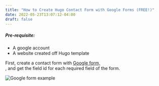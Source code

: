 ```yaml
---
title: "How to Create Hugo Contact Form with Google Forms (FREE!)"
date: 2022-05-23T13:07:12-04:00
draft: false
---
```


<h5> Pre-requisite: </h5>
<ul>
<li>A google account </li>
<li>A website created off Hugo template </li>
</ul>


First, create a contact form with <a href="https://docs.google.com/forms">Google form,</a> <br>, and get the field id for each required field of the form.

  ![Google form example](/assets/images/how_to_create_hugo_contact_form_with_google_forms/googleForm.png)
